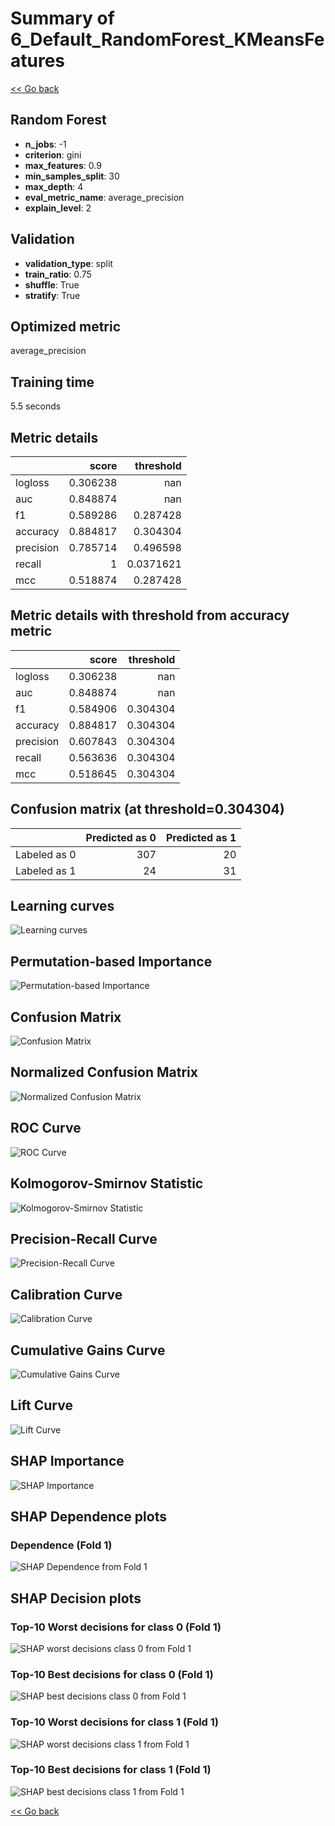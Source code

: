 # Summary of 6_Default_RandomForest_KMeansFeatures

[<< Go back](../README.md)


## Random Forest
- **n_jobs**: -1
- **criterion**: gini
- **max_features**: 0.9
- **min_samples_split**: 30
- **max_depth**: 4
- **eval_metric_name**: average_precision
- **explain_level**: 2

## Validation
 - **validation_type**: split
 - **train_ratio**: 0.75
 - **shuffle**: True
 - **stratify**: True

## Optimized metric
average_precision

## Training time

5.5 seconds

## Metric details
|           |    score |   threshold |
|:----------|---------:|------------:|
| logloss   | 0.306238 | nan         |
| auc       | 0.848874 | nan         |
| f1        | 0.589286 |   0.287428  |
| accuracy  | 0.884817 |   0.304304  |
| precision | 0.785714 |   0.496598  |
| recall    | 1        |   0.0371621 |
| mcc       | 0.518874 |   0.287428  |


## Metric details with threshold from accuracy metric
|           |    score |   threshold |
|:----------|---------:|------------:|
| logloss   | 0.306238 |  nan        |
| auc       | 0.848874 |  nan        |
| f1        | 0.584906 |    0.304304 |
| accuracy  | 0.884817 |    0.304304 |
| precision | 0.607843 |    0.304304 |
| recall    | 0.563636 |    0.304304 |
| mcc       | 0.518645 |    0.304304 |


## Confusion matrix (at threshold=0.304304)
|              |   Predicted as 0 |   Predicted as 1 |
|:-------------|-----------------:|-----------------:|
| Labeled as 0 |              307 |               20 |
| Labeled as 1 |               24 |               31 |

## Learning curves
![Learning curves](learning_curves.png)

## Permutation-based Importance
![Permutation-based Importance](permutation_importance.png)
## Confusion Matrix

![Confusion Matrix](confusion_matrix.png)


## Normalized Confusion Matrix

![Normalized Confusion Matrix](confusion_matrix_normalized.png)


## ROC Curve

![ROC Curve](roc_curve.png)


## Kolmogorov-Smirnov Statistic

![Kolmogorov-Smirnov Statistic](ks_statistic.png)


## Precision-Recall Curve

![Precision-Recall Curve](precision_recall_curve.png)


## Calibration Curve

![Calibration Curve](calibration_curve_curve.png)


## Cumulative Gains Curve

![Cumulative Gains Curve](cumulative_gains_curve.png)


## Lift Curve

![Lift Curve](lift_curve.png)



## SHAP Importance
![SHAP Importance](shap_importance.png)

## SHAP Dependence plots

### Dependence (Fold 1)
![SHAP Dependence from Fold 1](learner_fold_0_shap_dependence.png)

## SHAP Decision plots

### Top-10 Worst decisions for class 0 (Fold 1)
![SHAP worst decisions class 0 from Fold 1](learner_fold_0_shap_class_0_worst_decisions.png)
### Top-10 Best decisions for class 0 (Fold 1)
![SHAP best decisions class 0 from Fold 1](learner_fold_0_shap_class_0_best_decisions.png)
### Top-10 Worst decisions for class 1 (Fold 1)
![SHAP worst decisions class 1 from Fold 1](learner_fold_0_shap_class_1_worst_decisions.png)
### Top-10 Best decisions for class 1 (Fold 1)
![SHAP best decisions class 1 from Fold 1](learner_fold_0_shap_class_1_best_decisions.png)

[<< Go back](../README.md)

